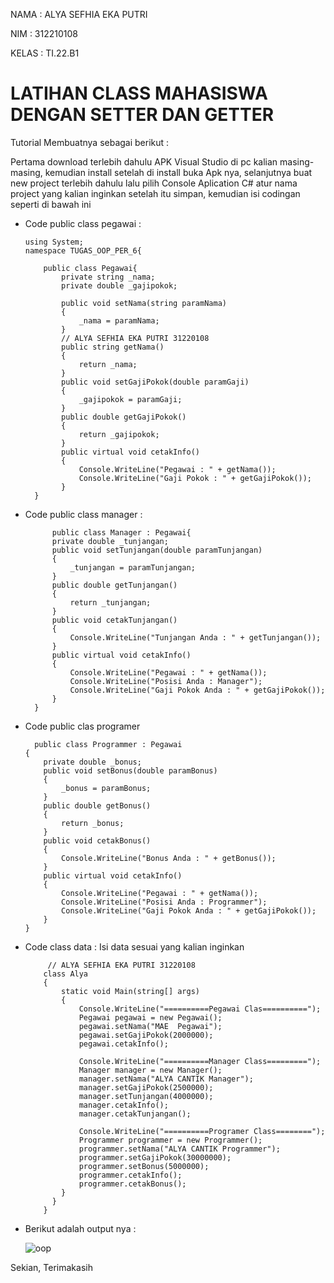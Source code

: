 NAMA : ALYA SEFHIA EKA PUTRI

NIM : 312210108

KELAS : TI.22.B1

# LATIHAN CLASS MAHASISWA DENGAN SETTER DAN GETTER

Tutorial Membuatnya sebagai berikut :

Pertama download terlebih dahulu APK Visual Studio di pc kalian masing-masing, kemudian install setelah di install buka Apk nya, selanjutnya buat new project terlebih dahulu lalu pilih Console Aplication C# atur nama project yang kalian inginkan setelah itu simpan, kemudian isi codingan seperti di bawah ini

- Code public class pegawai :
  
      using System;
      namespace TUGAS_OOP_PER_6{
      
          public class Pegawai{
              private string _nama;
              private double _gajipokok;
      
              public void setNama(string paramNama)
              {
                  _nama = paramNama;
              }
              // ALYA SEFHIA EKA PUTRI 31220108
              public string getNama()
              {
                  return _nama;
              }
              public void setGajiPokok(double paramGaji)
              {
                  _gajipokok = paramGaji;
              }
              public double getGajiPokok()
              {
                  return _gajipokok;
              }
              public virtual void cetakInfo()
              {
                  Console.WriteLine("Pegawai : " + getNama());
                  Console.WriteLine("Gaji Pokok : " + getGajiPokok());
              }
        }

- Code public class manager :

            public class Manager : Pegawai{
            private double _tunjangan;
            public void setTunjangan(double paramTunjangan)
            {
                _tunjangan = paramTunjangan;
            }
            public double getTunjangan()
            {
                return _tunjangan;
            }
            public void cetakTunjangan()
            {
                Console.WriteLine("Tunjangan Anda : " + getTunjangan());
            }
            public virtual void cetakInfo()
            {
                Console.WriteLine("Pegawai : " + getNama());
                Console.WriteLine("Posisi Anda : Manager");
                Console.WriteLine("Gaji Pokok Anda : " + getGajiPokok());
            }
        }

- Code public clas programer

        public class Programmer : Pegawai
      {
          private double _bonus;
          public void setBonus(double paramBonus)
          {
              _bonus = paramBonus;
          }
          public double getBonus()
          {
              return _bonus;
          }
          public void cetakBonus()
          {
              Console.WriteLine("Bonus Anda : " + getBonus());
          }
          public virtual void cetakInfo()
          {
              Console.WriteLine("Pegawai : " + getNama());
              Console.WriteLine("Posisi Anda : Programmer");
              Console.WriteLine("Gaji Pokok Anda : " + getGajiPokok());
          }
      }

- Code class data : Isi data sesuai yang kalian inginkan

           // ALYA SEFHIA EKA PUTRI 31220108
          class Alya
          {
              static void Main(string[] args)
              {
                  Console.WriteLine("==========Pegawai Clas==========");
                  Pegawai pegawai = new Pegawai();
                  pegawai.setNama("MAE  Pegawai");
                  pegawai.setGajiPokok(2000000);
                  pegawai.cetakInfo();
      
                  Console.WriteLine("==========Manager Class=========");
                  Manager manager = new Manager();
                  manager.setNama("ALYA CANTIK Manager");
                  manager.setGajiPokok(2500000);
                  manager.setTunjangan(4000000);
                  manager.cetakInfo();
                  manager.cetakTunjangan();
      
                  Console.WriteLine("==========Programer Class========");
                  Programmer programmer = new Programmer();
                  programmer.setNama("ALYA CANTIK Programmer");
                  programmer.setGajiPokok(30000000);
                  programmer.setBonus(5000000);
                  programmer.cetakInfo();
                  programmer.cetakBonus();
              }
            }
          }

- Berikut adalah output nya :

  ![oop](https://github.com/AkuuAlyaaa/OOP_PER_6/assets/115520278/2105a741-61cf-41f9-bdd7-d36492c065bf)

Sekian, Terimakasih
